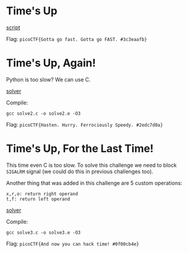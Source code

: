 # Time's Up

[script](solve1.py)

Flag: `picoCTF{Gotta go fast. Gotta go FAST. #3c3eaafb}`

# Time's Up, Again!

Python is too slow? We can use C.

[solver](solve2.c)

Compile:
```
gcc solve2.c -o solve2.e -O3
```

Flag: `picoCTF{Hasten. Hurry. Ferrociously Speedy. #2edc7d0a}`

# Time's Up, For the Last Time!

This time even C is too slow. To solve this challenge we need to block `SIGALRM` signal (we could do this in previous challenges too).

Another thing that was added in this challenge are 5 custom operations:
```
x,r,o: return right operand
t,f: return left operand
```

[solver](solve3.c)

Compile:
```
gcc solve3.c -o solve3.e -O3
```

Flag: `picoCTF{And now you can hack time! #0f00cb4e}`